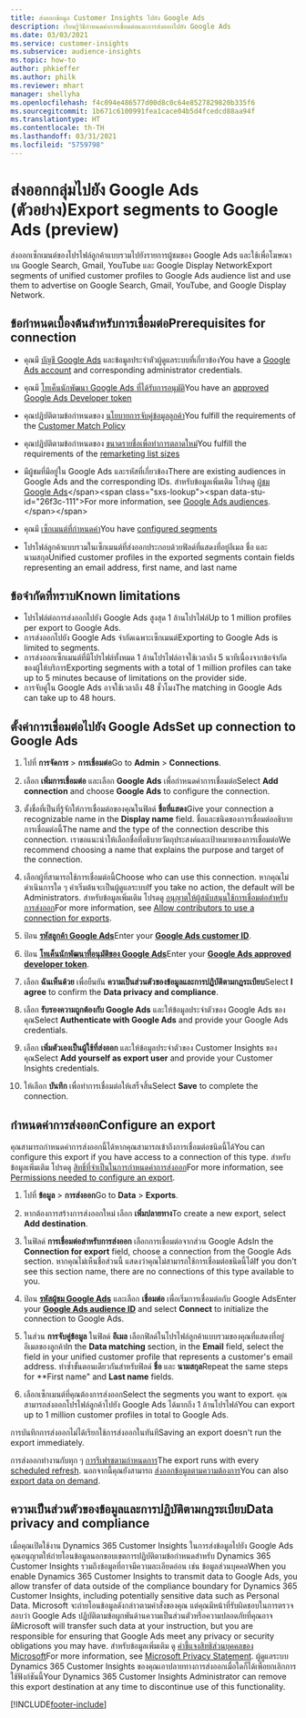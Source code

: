 ```yaml
---
title: ส่งออกข้อมูล Customer Insights ไปยัง Google Ads
description: เรียนรู้วิธีกำหนดค่าการเชื่อมต่อและการส่งออกไปยัง Google Ads
ms.date: 03/03/2021
ms.service: customer-insights
ms.subservice: audience-insights
ms.topic: how-to
author: phkieffer
ms.author: philk
ms.reviewer: mhart
manager: shellyha
ms.openlocfilehash: f4c094e486577d00d8c0c64e8527829820b335f6
ms.sourcegitcommit: 1b671c6100991fea1cace04b5d4fcedcd88aa94f
ms.translationtype: HT
ms.contentlocale: th-TH
ms.lasthandoff: 03/31/2021
ms.locfileid: "5759798"
---
```

# <a name="export-segments-to-google-ads-preview"></a><span data-ttu-id="26f3c-103">ส่งออกกลุ่มไปยัง Google Ads (ตัวอย่าง)</span><span class="sxs-lookup"><span data-stu-id="26f3c-103">Export segments to Google Ads (preview)</span></span>

<span data-ttu-id="26f3c-104">ส่งออกเซ็กเมนต์ของโปรไฟล์ลูกค้าแบบรวมไปยังรายการผู้ชมของ Google Ads และใช้เพื่อโฆษณาบน Google Search, Gmail, YouTube และ Google Display Network</span><span class="sxs-lookup"><span data-stu-id="26f3c-104">Export segments of unified customer profiles to Google Ads audience list and use them to advertise on Google Search, Gmail, YouTube, and Google Display Network.</span></span> 

## <a name="prerequisites-for-connection"></a><span data-ttu-id="26f3c-105">ข้อกำหนดเบื้องต้นสำหรับการเชื่อมต่อ</span><span class="sxs-lookup"><span data-stu-id="26f3c-105">Prerequisites for connection</span></span>

-   <span data-ttu-id="26f3c-106">คุณมี [บัญชี Google Ads](https://ads.google.com/) และข้อมูลประจำตัวผู้ดูแลระบบที่เกี่ยวข้อง</span><span class="sxs-lookup"><span data-stu-id="26f3c-106">You have a [Google Ads account](https://ads.google.com/) and corresponding administrator credentials.</span></span>
-   <span data-ttu-id="26f3c-107">คุณมี [โทเค็นนักพัฒนา Google Ads ที่ได้รับการอนุมัติ](https://developers.google.com/google-ads/api/docs/first-call/dev-token)</span><span class="sxs-lookup"><span data-stu-id="26f3c-107">You have an [approved Google Ads Developer token](https://developers.google.com/google-ads/api/docs/first-call/dev-token)</span></span> 
-   <span data-ttu-id="26f3c-108">คุณปฏิบัติตามข้อกำหนดของ [นโยบายการจับคู่ข้อมูลลูกค้า](https://support.google.com/adspolicy/answer/6299717)</span><span class="sxs-lookup"><span data-stu-id="26f3c-108">You fulfill the requirements of the [Customer Match Policy](https://support.google.com/adspolicy/answer/6299717)</span></span>
-   <span data-ttu-id="26f3c-109">คุณปฏิบัติตามข้อกำหนดของ [ขนาดรายชื่อเพื่อทำการตลาดใหม่](https://support.google.com/google-ads/answer/7558048)</span><span class="sxs-lookup"><span data-stu-id="26f3c-109">You fulfill the requirements of the [remarketing list sizes](https://support.google.com/google-ads/answer/7558048)</span></span> 

-   <span data-ttu-id="26f3c-110">มีผู้ชมที่มีอยู่ใน Google Ads และรหัสที่เกี่ยวข้อง</span><span class="sxs-lookup"><span data-stu-id="26f3c-110">There are existing audiences in Google Ads and the corresponding IDs.</span></span> <span data-ttu-id="26f3c-111">สำหรับข้อมูลเพิ่มเติม โปรดดู [ผู้ชม Google Ads](https://support.google.com/google-ads/answer/7558048?hl=en#:~:text=Audience%20lists%20is%20a%20section,Display%20Network%20through%20remarketing%20campaigns.)</span><span class="sxs-lookup"><span data-stu-id="26f3c-111">For more information, see [Google Ads audiences](https://support.google.com/google-ads/answer/7558048?hl=en#:~:text=Audience%20lists%20is%20a%20section,Display%20Network%20through%20remarketing%20campaigns.).</span></span>
-   <span data-ttu-id="26f3c-112">คุณมี [เซ็กเมนต์ที่กำหนดค่า](segments.md)</span><span class="sxs-lookup"><span data-stu-id="26f3c-112">You have [configured segments](segments.md)</span></span>
-   <span data-ttu-id="26f3c-113">โปรไฟล์ลูกค้าแบบรวมในเซ็กเมนต์ที่ส่งออกประกอบด้วยฟิลด์ที่แสดงที่อยู่อีเมล ชื่อ และ นามสกุล</span><span class="sxs-lookup"><span data-stu-id="26f3c-113">Unified customer profiles in the exported segments contain fields representing an email address, first name, and last name</span></span>

## <a name="known-limitations"></a><span data-ttu-id="26f3c-114">ข้อจำกัดที่ทราบ</span><span class="sxs-lookup"><span data-stu-id="26f3c-114">Known limitations</span></span>

- <span data-ttu-id="26f3c-115">โปรไฟล์ต่อการส่งออกไปยัง Google Ads สูงสุด 1 ล้านโปรไฟล์</span><span class="sxs-lookup"><span data-stu-id="26f3c-115">Up to 1 million profiles per export to Google Ads.</span></span>
- <span data-ttu-id="26f3c-116">การส่งออกไปยัง Google Ads จำกัดเฉพาะเซ็กเมนต์</span><span class="sxs-lookup"><span data-stu-id="26f3c-116">Exporting to Google Ads is limited to segments.</span></span>
- <span data-ttu-id="26f3c-117">การส่งออกเซ็กเมนต์ที่มีโปรไฟล์ทั้งหมด 1 ล้านโปรไฟล์อาจใช้เวลาถึง 5 นาทีเนื่องจากข้อจำกัดของผู้ให้บริการ</span><span class="sxs-lookup"><span data-stu-id="26f3c-117">Exporting segments with a total of 1 million profiles can take up to 5 minutes because of limitations on the provider side.</span></span> 
- <span data-ttu-id="26f3c-118">การจับคู่ใน Google Ads อาจใช้เวลาถึง 48 ชั่วโมง</span><span class="sxs-lookup"><span data-stu-id="26f3c-118">The matching in Google Ads can take up to 48 hours.</span></span>

## <a name="set-up-connection-to-google-ads"></a><span data-ttu-id="26f3c-119">ตั้งค่าการเชื่อมต่อไปยัง Google Ads</span><span class="sxs-lookup"><span data-stu-id="26f3c-119">Set up connection to Google Ads</span></span>

1. <span data-ttu-id="26f3c-120">ไปที่ **การจัดการ** > **การเชื่อมต่อ**</span><span class="sxs-lookup"><span data-stu-id="26f3c-120">Go to **Admin** > **Connections**.</span></span>

1. <span data-ttu-id="26f3c-121">เลือก **เพิ่มการเชื่อมต่อ** และเลือก **Google Ads** เพื่อกำหนดค่าการเชื่อมต่อ</span><span class="sxs-lookup"><span data-stu-id="26f3c-121">Select **Add connection** and choose **Google Ads** to configure the connection.</span></span>

1. <span data-ttu-id="26f3c-122">ตั้งชื่อที่เป็นที่รู้จักให้การเชื่อมต่อของคุณในฟิลด์ **ชื่อที่แสดง**</span><span class="sxs-lookup"><span data-stu-id="26f3c-122">Give your connection a recognizable name in the **Display name** field.</span></span> <span data-ttu-id="26f3c-123">ชื่อและชนิดของการเชื่อมต่ออธิบายการเชื่อมต่อนี้</span><span class="sxs-lookup"><span data-stu-id="26f3c-123">The name and the type of the connection describe this connection.</span></span> <span data-ttu-id="26f3c-124">เราขอแนะนำให้เลือกชื่อที่อธิบายวัตถุประสงค์และเป้าหมายของการเชื่อมต่อ</span><span class="sxs-lookup"><span data-stu-id="26f3c-124">We recommend choosing a name that explains the purpose and target of the connection.</span></span>

1. <span data-ttu-id="26f3c-125">เลือกผู้ที่สามารถใช้การเชื่อมต่อนี้</span><span class="sxs-lookup"><span data-stu-id="26f3c-125">Choose who can use this connection.</span></span> <span data-ttu-id="26f3c-126">หากคุณไม่ดำเนินการใด ๆ ค่าเริ่มต้นจะเป็นผู้ดูแลระบบ</span><span class="sxs-lookup"><span data-stu-id="26f3c-126">If you take no action, the default will be Administrators.</span></span> <span data-ttu-id="26f3c-127">สำหรับข้อมูลเพิ่มเติม โปรดดู [อนุญาตให้ผู้สนับสนุนใช้การเชื่อมต่อสำหรับการส่งออก](connections.md#allow-contributors-to-use-a-connection-for-exports)</span><span class="sxs-lookup"><span data-stu-id="26f3c-127">For more information, see [Allow contributors to use a connection for exports](connections.md#allow-contributors-to-use-a-connection-for-exports).</span></span>

1. <span data-ttu-id="26f3c-128">ป้อน **[รหัสลูกค้า Google Ads](https://support.google.com/google-ads/answer/1704344)**</span><span class="sxs-lookup"><span data-stu-id="26f3c-128">Enter your **[Google Ads customer ID](https://support.google.com/google-ads/answer/1704344)**.</span></span>

1. <span data-ttu-id="26f3c-129">ป้อน **[โทเค็นนักพัฒนาที่อนุมัติของ Google Ads](https://developers.google.com/google-ads/api/docs/first-call/dev-token)**</span><span class="sxs-lookup"><span data-stu-id="26f3c-129">Enter your **[Google Ads approved developer token](https://developers.google.com/google-ads/api/docs/first-call/dev-token)**.</span></span>

1. <span data-ttu-id="26f3c-130">เลือก **ฉันเห็นด้วย** เพื่อยืนยัน **ความเป็นส่วนตัวของข้อมูลและการปฏิบัติตามกฎระเบียบ**</span><span class="sxs-lookup"><span data-stu-id="26f3c-130">Select **I agree** to confirm the **Data privacy and compliance**.</span></span>

1. <span data-ttu-id="26f3c-131">เลือก **รับรองความถูกต้องกับ Google Ads** และให้ข้อมูลประจำตัวของ Google Ads ของคุณ</span><span class="sxs-lookup"><span data-stu-id="26f3c-131">Select **Authenticate with Google Ads** and provide your Google Ads credentials.</span></span>

1. <span data-ttu-id="26f3c-132">เลือก **เพิ่มตัวเองเป็นผู้ใช้ที่ส่งออก** และให้ข้อมูลประจำตัวของ Customer Insights ของคุณ</span><span class="sxs-lookup"><span data-stu-id="26f3c-132">Select **Add yourself as export user** and provide your Customer Insights credentials.</span></span>

1. <span data-ttu-id="26f3c-133">ให้เลือก **บันทึก** เพื่อทำการเชื่อมต่อให้เสร็จสิ้น</span><span class="sxs-lookup"><span data-stu-id="26f3c-133">Select **Save** to complete the connection.</span></span> 

## <a name="configure-an-export"></a><span data-ttu-id="26f3c-134">กำหนดค่าการส่งออก</span><span class="sxs-lookup"><span data-stu-id="26f3c-134">Configure an export</span></span>

<span data-ttu-id="26f3c-135">คุณสามารถกำหนดค่าการส่งออกนี้ได้หากคุณสามารถเข้าถึงการเชื่อมต่อชนิดนี้ได้</span><span class="sxs-lookup"><span data-stu-id="26f3c-135">You can configure this export if you have access to a connection of this type.</span></span> <span data-ttu-id="26f3c-136">สำหรับข้อมูลเพิ่มเติม โปรดดู [สิทธิ์ที่จำเป็นในการกำหนดค่าการส่งออก](export-destinations.md#set-up-a-new-export)</span><span class="sxs-lookup"><span data-stu-id="26f3c-136">For more information, see [Permissions needed to configure an export](export-destinations.md#set-up-a-new-export).</span></span>

1. <span data-ttu-id="26f3c-137">ไปที่ **ข้อมูล** > **การส่งออก**</span><span class="sxs-lookup"><span data-stu-id="26f3c-137">Go to **Data** > **Exports**.</span></span>

1. <span data-ttu-id="26f3c-138">หากต้องการสร้างการส่งออกใหม่ เลือก **เพิ่มปลายทาง**</span><span class="sxs-lookup"><span data-stu-id="26f3c-138">To create a new export, select **Add destination**.</span></span>

1. <span data-ttu-id="26f3c-139">ในฟิลด์ **การเชื่อมต่อสำหรับการส่งออก** เลือกการเชื่อมต่อจากส่วน Google Ads</span><span class="sxs-lookup"><span data-stu-id="26f3c-139">In the **Connection for export** field, choose a connection from the Google Ads section.</span></span> <span data-ttu-id="26f3c-140">หากคุณไม่เห็นชื่อส่วนนี้ แสดงว่าคุณไม่สามารถใช้การเชื่อมต่อชนิดนี้ได้</span><span class="sxs-lookup"><span data-stu-id="26f3c-140">If you don't see this section name, there are no connections of this type available to you.</span></span>

1. <span data-ttu-id="26f3c-141">ป้อน **[รหัสผู้ชม Google Ads](https://support.google.com/google-ads/answer/7558048?hl=en#:~:text=Audience%20lists%20is%20a%20section,Display%20Network%20through%20remarketing%20campaigns.)** และเลือก **เชื่อมต่อ** เพื่อเริ่มการเชื่อมต่อกับ Google Ads</span><span class="sxs-lookup"><span data-stu-id="26f3c-141">Enter your **[Google Ads audience ID](https://support.google.com/google-ads/answer/7558048?hl=en#:~:text=Audience%20lists%20is%20a%20section,Display%20Network%20through%20remarketing%20campaigns.)** and select **Connect** to initialize the connection to Google Ads.</span></span>

1. <span data-ttu-id="26f3c-142">ในส่วน **การจับคู่ข้อมูล** ในฟิลด์ **อีเมล** เลือกฟิลด์ในโปรไฟล์ลูกค้าแบบรวมของคุณที่แสดงที่อยู่อีเมลของลูกค้า</span><span class="sxs-lookup"><span data-stu-id="26f3c-142">In the **Data matching** section, in the **Email** field, select the field in your unified customer profile that represents a customer's email address.</span></span> <span data-ttu-id="26f3c-143">ทำซ้ำขั้นตอนเดียวกันสำหรับฟิลด์ **ชื่อ** และ **นามสกุล**</span><span class="sxs-lookup"><span data-stu-id="26f3c-143">Repeat the same steps for \*\*First name" and **Last name** fields.</span></span>

1. <span data-ttu-id="26f3c-144">เลือกเซ็กเมนต์ที่คุณต้องการส่งออก</span><span class="sxs-lookup"><span data-stu-id="26f3c-144">Select the segments you want to export.</span></span> <span data-ttu-id="26f3c-145">คุณสามารถส่งออกโปรไฟล์ลูกค้าไปยัง Google Ads ได้มากถึง 1 ล้านโปรไฟล์</span><span class="sxs-lookup"><span data-stu-id="26f3c-145">You can export up to 1 million customer profiles in total to Google Ads.</span></span>

<span data-ttu-id="26f3c-146">การบันทึกการส่งออกไม่ได้เรียกใช้การส่งออกในทันที</span><span class="sxs-lookup"><span data-stu-id="26f3c-146">Saving an export doesn't run the export immediately.</span></span>

<span data-ttu-id="26f3c-147">การส่งออกทำงานกับทุก ๆ [การรีเฟรชตามกำหนดการ](system.md#schedule-tab)</span><span class="sxs-lookup"><span data-stu-id="26f3c-147">The export runs with every [scheduled refresh](system.md#schedule-tab).</span></span> <span data-ttu-id="26f3c-148">นอกจากนี้คุณยังสามารถ [ส่งออกข้อมูลตามความต้องการ](export-destinations.md#run-exports-on-demand)</span><span class="sxs-lookup"><span data-stu-id="26f3c-148">You can also [export data on demand](export-destinations.md#run-exports-on-demand).</span></span> 

## <a name="data-privacy-and-compliance"></a><span data-ttu-id="26f3c-149">ความเป็นส่วนตัวของข้อมูลและการปฏิบัติตามกฎระเบียบ</span><span class="sxs-lookup"><span data-stu-id="26f3c-149">Data privacy and compliance</span></span>

<span data-ttu-id="26f3c-150">เมื่อคุณเปิดใช้งาน Dynamics 365 Customer Insights ในการส่งข้อมูลไปยัง Google Ads คุณอนุญาตให้ถ่ายโอนข้อมูลนอกขอบเขตการปฏิบัติตามข้อกำหนดสำหรับ Dynamics 365 Customer Insights รวมถึงข้อมูลที่อาจมีความละเอียดอ่อน เช่น ข้อมูลส่วนบุคคล</span><span class="sxs-lookup"><span data-stu-id="26f3c-150">When you enable Dynamics 365 Customer Insights to transmit data to Google Ads, you allow transfer of data outside of the compliance boundary for Dynamics 365 Customer Insights, including potentially sensitive data such as Personal Data.</span></span> <span data-ttu-id="26f3c-151">Microsoft จะถ่ายโอนข้อมูลดังกล่าวตามคำสั่งของคุณ แต่คุณมีหน้าที่รับผิดชอบในการตรวจสอบว่า Google Ads ปฏิบัติตามข้อผูกพันด้านความเป็นส่วนตัวหรือความปลอดภัยที่คุณอาจมี</span><span class="sxs-lookup"><span data-stu-id="26f3c-151">Microsoft will transfer such data at your instruction, but you are responsible for ensuring that Google Ads meet any privacy or security obligations you may have.</span></span> <span data-ttu-id="26f3c-152">สำหรับข้อมูลเพิ่มเติม ดู [คำชี้แจงสิทธิส่วนบุคคลของ Microsoft](https://go.microsoft.com/fwlink/?linkid=396732)</span><span class="sxs-lookup"><span data-stu-id="26f3c-152">For more information, see [Microsoft Privacy Statement](https://go.microsoft.com/fwlink/?linkid=396732).</span></span>
<span data-ttu-id="26f3c-153">ผู้ดูแลระบบ Dynamics 365 Customer Insights ของคุณเอาปลายทางการส่งออกเมื่อใดก็ได้เพื่อยกเลิกการใช้ฟังก์ชันนี้</span><span class="sxs-lookup"><span data-stu-id="26f3c-153">Your Dynamics 365 Customer Insights Administrator can remove this export destination at any time to discontinue use of this functionality.</span></span>


[!INCLUDE[footer-include](../includes/footer-banner.md)]
